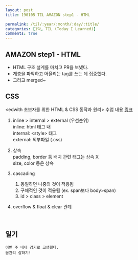 ```yaml
---
layout: post
title: 190105 TIL AMAZON step1 - HTML

permalink: /til/:year/:month/:day/:title/
categories: [1막, TIL (Today I Learned)]
comments: true
---
```


## AMAZON step1 - HTML
- HTML 구조 설계를 마치고 PR을 보냈다. 
- 계층을 파악하고 어울리는 tag를 쓰는 데 집중했다.
- 그리고 merged~

## CSS
<edwith 초보자를 위한 HTML & CSS 동작과 원리> 수업 내용  [링크](https://www.edwith.org/htmlcss/joinLectures/12826)

1.  inline > internal > external (우선순위) <br>
inline: html 태그 내 <br>
internal: \<style> 태그 <br>
external: 외부파일 (.css)

2. 상속 <br>
padding, border 등 배치 관련 태그는 상속 X <br>
size, color 등은 상속

3. cascading<br>
    1) 동일하면 나중의 것이 적용됨 <br>
    2) 구체적인 것이 적용됨 (ex. span보다 body>span) <br>
    3) id > class > element

4. overflow & float & clear 관계

<br>

## 일기

```text
이번 주 내내 감기로 고생했다. 
몸관리 잘하기! 
```
